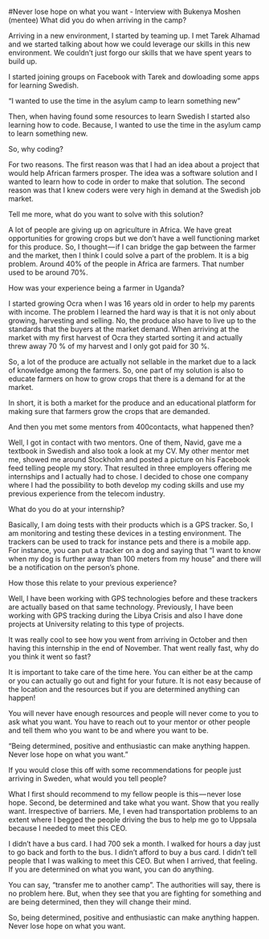 #Never lose hope on what you want - Interview with Bukenya Moshen (mentee)
What did you do when arriving in the camp?

Arriving in a new environment, I started by teaming up. I met Tarek Alhamad and we started talking about how we could leverage our skills in this new environment. We couldn’t just forgo our skills that we have spent years to build up.

I started joining groups on Facebook with Tarek and dowloading some apps for learning Swedish. 

“I wanted to use the time in the asylum camp to learn something new”

Then, when having found some resources to learn Swedish I started also learning how to code. Because, I wanted to use the time in the asylum camp to learn something new.

So, why coding?

For two reasons. The first reason was that I had an idea about a project that would help African farmers prosper. The idea was a software solution and I wanted to learn how to code in order to make that solution. The second reason was that I knew coders were very high in demand at the Swedish job market. 

Tell me more, what do you want to solve with this solution?

A lot of people are giving up on agriculture in Africa. We have great opportunities for growing crops but we don’t have a well functioning market for this produce. So, I thought — if I can bridge the gap between the farmer and the market, then I think I could solve a part of the problem. It is a big problem. Around 40% of the people in Africa are farmers. That number used to be around 70%.

How was your experience being a farmer in Uganda?

I started growing Ocra when I was 16 years old in order to help my parents with income. The problem I learned the hard way is that it is not only about growing, harvesting and selling. No, the produce also have to live up to the standards that the buyers at the market demand. When arriving at the market with my first harvest of Ocra they started sorting it and actually threw away 70 % of my harvest and I only got paid for 30 %.

So, a lot of the produce are actually not sellable in the market due to a lack of knowledge among the farmers. So, one part of my solution is also to educate farmers on how to grow crops that there is a demand for at the market.

In short, it is both a market for the produce and an educational platform for making sure that farmers grow the crops that are demanded.

And then you met some mentors from 400contacts, what happened then?

Well, I got in contact with two mentors. One of them, Navid, gave me a textbook in Swedish and also took a look at my CV. My other mentor met me, showed me around Stockholm and posted a picture on his Facebook feed telling people my story. That resulted in three employers offering me internships and I actually had to chose. I decided to chose one company where I had the possibility to both develop my coding skills and use my previous experience from the telecom industry.

What do you do at your internship?

Basically, I am doing tests with their products which is a GPS tracker. So, I am monitoring and testing these devices in a testing environment. The trackers can be used to track for instance pets and there is a mobile app. For instance, you can put a tracker on a dog and saying that “I want to know when my dog is further away than 100 meters from my house” and there will be a notification on the person’s phone.

How those this relate to your previous experience?

Well, I have been working with GPS technologies before and these trackers are actually based on that same technology. Previously, I have been working with GPS tracking during the Libya Crisis and also I have done projects at University relating to this type of projects.

It was really cool to see how you went from arriving in October and then having this internship in the end of November. That went really fast, why do you think it went so fast?

It is important to take care of the time here. You can either be at the camp or you can actually go out and fight for your future. It is not easy because of the location and the resources but if you are determined anything can happen! 

You will never have enough resources and people will never come to you to ask what you want. You have to reach out to your mentor or other people and tell them who you want to be and where you want to be.

“Being determined, positive and enthusiastic can make anything happen. Never lose hope on what you want.”

If you would close this off with some recommendations for people just arriving in Sweden, what would you tell people?

What I first should recommend to my fellow people is this — never lose hope. Second, be determined and take what you want. Show that you really want. Irrespective of barriers. Me, I even had transportation problems to an extent where I begged the people driving the bus to help me go to Uppsala because I needed to meet this CEO. 

I didn’t have a bus card. I had 700 sek a month. I walked for hours a day just to go back and forth to the bus. I didn’t afford to buy a bus card. I didn’t tell people that I was walking to meet this CEO. But when I arrived, that feeling. If you are determined on what you want, you can do anything.

You can say, “transfer me to another camp”. The authorities will say, there is no problem here. But, when they see that you are fighting for something and are being determined, then they will change their mind. 

So, being determined, positive and enthusiastic can make anything happen. Never lose hope on what you want.